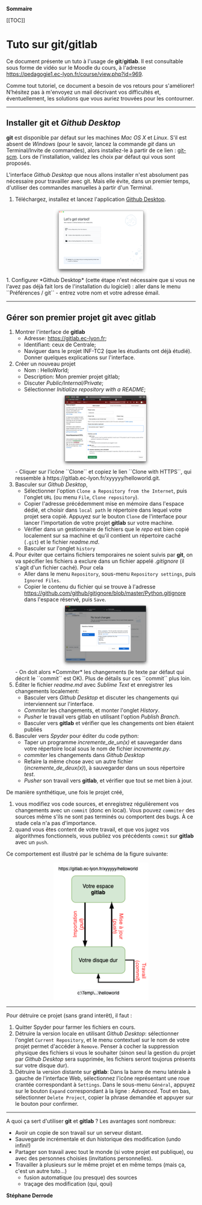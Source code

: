 **Sommaire**

[[TOC]]


# Tuto sur git/gitlab

Ce document présente un tuto à l'usage de **git**/**gitlab**. Il est consultable sous forme de vidéo sur le Moodle du cours, à l'adresse https://pedagogie1.ec-lyon.fr/course/view.php?id=969.

Comme tout tutoriel, ce document a besoin de vos retours pour s'améliorer! N’hésitez pas à m'envoyez un mail décrivant vos difficultés et, éventuellement, les solutions que vous auriez trouvées pour les contourner.

---
## Installer **git** et *Github Desktop*

**git** est disponible par défaut sur les machines *Mac OS X* et *Linux*. S'il est absent de *Windows* (pour le savoir, lancez la commande *git* dans un Terminal/Invite de commandes), alors installez-le à partir de ce lien : [git-scm](https://git-scm.com/download/win). Lors de l'installation, validez les choix par défaut qui vous sont proposés.

L'interface *Github Desktop* que nous allons installer n'est absolument pas nécessaire pour travailler avec git. Mais elle évite, dans un premier temps, d'utiliser des commandes manuelles à partir d'un Terminal.

 1. Téléchargez, installez et lancez l'application [Github Desktop](https://desktop.github.com/).
 <center><img src="figures/GithubDesktop_vierge.png" style="width:50%"/></center>
 1. Configurer *Github Desktop* (cette étape n'est nécessaire que si vous ne l'avez pas déjà fait lors de l'installation du logiciel) : aller dans le menu ``Préférences / git``    
    - entrez votre nom et votre adresse émail.


---
## Gérer son premier projet git avec gitlab

 1. Montrer l'interface de **gitlab**    
    - Adresse: https://gitlab.ec-lyon.fr;    
    - Identifiant: ceux de Centrale;     
    - Naviguer dans le projet INF-TC2 (que les étudiants ont déjà étudié). Donner quelques explications sur l'interface.
 1. Créer un nouveau projet    
    - Nom : HelloWorld;     
    - Description: Mon premier projet gitlab;    
    - Discuter *Public/Internal/Private*;   
    - Sélectionner *Initialize repository with a README*;
    <center><img src="figures/Gitlab_newproject.png" style="width:50%"/></center>
    - Cliquer sur l'icône ``Clone`` et copiez le lien ``Clone with HTTPS``, qui ressemble à https://gitlab.ec-lyon.fr/xyyyyy/helloworld.git. 
 1. Basculer sur *Github Desktop*,     
    - Sélectionner l'option ``Clone a Repository from the Internet``, puis l'onglet ``URL`` (ou menu ``File``, ``Clone repository``).
    - Copier l'adresse précédemment mise en mémoire dans l'espace dédié, et choisir dans ``local path`` le répertoire dans lequel votre projet sera copié. Appuyez sur le bouton ``Clone`` de l'interface pour lancer l'importation de votre projet **gitlab** sur votre machine.
    - Vérifier dans un gestionnaire de fichiers que le *repo* est bien copié localement sur sa machine et qu'il contient un répertoire caché (``.git``) et le fichier *readme.md*.   
    - Basculer sur l'onglet ``history``     
 1. Pour éviter que certains fichiers temporaires ne soient suivis par **git**, on va spécifier les fichiers a exclure dans un fichier appelé *.gitignore* (il s'agit d'un fichier caché). Pour cela    
    - Aller dans le menu ``Repository``, sous-menu ``Repository settings``, puis ``Ignored Files``.   
    - Copier le contenu du fichier qui se trouve à l'adresse https://github.com/github/gitignore/blob/master/Python.gitignore dans l'espace réservé, puis ``Save``.    
    <center><img src="figures/gitignore.png" style="width:50%"/></center>      
    - On doit alors *Commiter* les changements (le texte par défaut qui décrit le ``commit`` est OK). Plus de détails sur ces ``commit`` plus loin.      
 1. Éditer le fichier *readme.md* avec *Sublime Text* et enregistrer les changements localement:
    - Basculer vers *Github Desktop* et discuter les changements qui interviennent sur l'interface.    
    - *Commiter* les changements, et monter l'onglet *History*.    
    - *Pusher* le travail vers gitlab en utilisant l'option *Publish Branch*.
    - Basculer vers **gitlab** et vérifier que les changements ont bien étaient publiés   
 1. Basculer vers *Spyder* pour éditer du code python:   
    - Taper un programme *incremente_de_un(x)* et sauvegarder dans votre répertoire local sous le nom de fichier *incremente.py*. 
    - *commiter* les changements dans *Github Desktop*   
    - Refaire la même chose avec un autre fichier (*incremente_de_deux(x)*), à sauvegarder dans un sous répertoire *test*.
    - *Pusher* son travail vers **gitlab**, et vérifier que tout se met bien à jour.


De manière synthétique, une fois le projet créé,

   1. vous modifiez vos code sources, et enregistrez régulièrement vos changements avec un ``commit`` (donc en local). Vous pouvez ``commiter`` des sources même s'ils ne sont pas terminés ou comportent des bugs. À ce stade cela n'a pas d'importance.     
   2. quand vous êtes content de votre travail, et que vos jugez vos algorithmes fonctionnels, vous publiez vos précédents ``commit`` sur **gitlab** avec un ``push``.

Ce comportement est illustré par le schéma de la figure suivante:
<center><img src="figures/PrincipeGit.png" style="width:50%"/></center>   

-----
Pour détruire ce projet (sans grand interêt), il faut :

 1. Quitter Spyder pour farmer les fichiers en cours.
 1. Détruire la version locale en utilisant *Github Desktop*: sélectionner l'onglet ``Current Repository``, et le menu contextuel sur le nom de votre projet permet d'accéder à ``Remove``. Penser à cocher la suppression physique des fichiers si vous le souhaiter (sinon seul la gestion du projet par *Github Desktop* sera supprimée, les fichiers seront toujorus présents sur votre disque dur).
 1. Détruire la version distante sur **gitlab**: Dans la barre de menu latérale à gauche de l'interface Web, sélectionnez l'icône représentant une roue crantée correspondant à ``Settings``. Dans le sous-menu ``Général``, appuyez sur le bouton ``Expand`` correspondant à la ligne : *Advanced*. Tout en bas, sélectionner ``Delete Project``, copier la phrase demandée et appuyer sur le bouton pour confirmer.


-----
A quoi ça sert d'utiliser **git** et **gitlab** ? Les avantages sont nombreux:

 - Avoir un copie de son travail sur un serveur distant.
 - Sauvegarde incrémentale et dun historique des modification (undo infini!)
 - Partager son travail avec tout le monde (si votre projet est publique), ou avec des personnes choisies (invitations personnelles).
 - Travailler à plusieurs sur le même projet et en même temps (mais ça, c'est un autre tuto...)   
      - fusion automatique (ou presque) des sources
      - traçage des modification (qui, qoui)

**Stéphane Derrode**